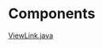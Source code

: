 # Components

[ViewLink.java](../jmix-app-commons/src/main/java/gr/netmechanics/jmix/appcommons/flowui/component/ViewLink.java)